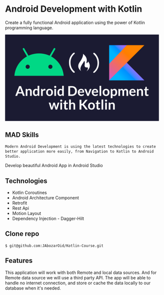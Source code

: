 # Android Development with Kotlin

Create a fully functional Android application using the power of Kotlin programming language.

![adk](androiddevelopment.png)

## MAD Skills

```
Modern Android Development is using the latest technologies to create better application more easily, from Navigation to Kotlin to Android Studio.
```

Develop beautiful Android App in Android Studio 

## Technologies

- Kotlin Coroutines
- Android Architecture Component
- Retrofit
- Rest Api
- Motion Layout
- Dependency Injection - Dagger-Hilt

## Clone repo

```
$ git@github.com:JAbozarOid/Kotlin-Course.git
```

## Features
This application will work with both Remote and local data sources. And for Remote data source we will use a third party API.
The app will be able to handle no internet connection, and store or cache the data locally to our database when it's needed.
